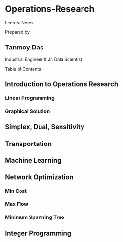 # Operations-Research
Lecture Notes

Prepared by
## Tanmoy Das
Industrial Engineer & Jr. Data Scientist

Table of Contents
## Introduction to Operations Research	
### Linear Programming	
### Graphical Solution	
## Simplex, Dual, Sensitivity	
## Transportation	
## Machine Learning
## Network Optimization	
### Min Cost	
### Max Flow	
### Minimum Spanning Tree	
## Integer Programming
